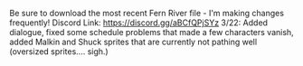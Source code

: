 Be sure to download the most recent Fern River file - I'm making changes frequently!
Discord Link: https://discord.gg/aBCfQPjSYz
3/22: Added dialogue, fixed some schedule problems that made a few characters vanish, added Malkin and Shuck sprites that are currently not pathing well (oversized sprites.... sigh.)

